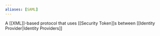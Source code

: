 ```yaml
---
aliases: [SAML]
---
```


A [[XML]]-based protocol that uses [[Security Token]]s between [[Identity Provider|Identity Providers]]